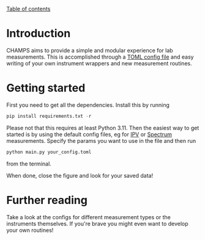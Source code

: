 [Table of contents](readme.md)
# Introduction
CHAMPS aims to provide a simple and modular experience for lab measurements. This is accomplished through a [TOML config file](https://toml.io) and easy writing of your own instrument wrappers and new measurement routines. 

# Getting started
First you need to get all the dependencies. Install this by running
``` python
pip install requirements.txt -r
```
Please not that this requires at least Python 3.11. Then the easiest way to get started is by using the default config files, eg for [IPV](../IPVconfig.toml) or [Spectrum](../OSAconf.toml) measurements. Specify the params you want to use in the file and then run 
```python
python main.py your_config.toml
```
from the terminal. 

When done, close the figure and look for your saved data!

# Further reading
Take a look at the configs for different measurement types or the instruments themselves. If you're brave you might even want to develop your own routines!